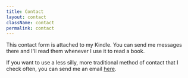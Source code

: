 ```yaml
---
title: Contact
layout: contact
className: contact
permalink: contact
---
```


This contact form is attached to my Kindle. You can send me messages there and
I'll read them whenever I use it to read a book.

If you want to use a less silly, more traditional method of contact that I check often, you can send me an
email <a href="mailto:email@javier.computer">here</a>.
